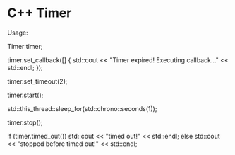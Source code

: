 # C++ Timer

Usage:

Timer timer;

timer.set_callback([] {
    std::cout << "Timer expired! Executing callback..." << std::endl;
});

timer.set_timeout(2);

timer.start();

std::this_thread::sleep_for(std::chrono::seconds(1));

timer.stop();

if (timer.timed_out())
    std::cout << "timed out!" << std::endl;
else
    std::cout << "stopped before timed out!" << std::endl;

